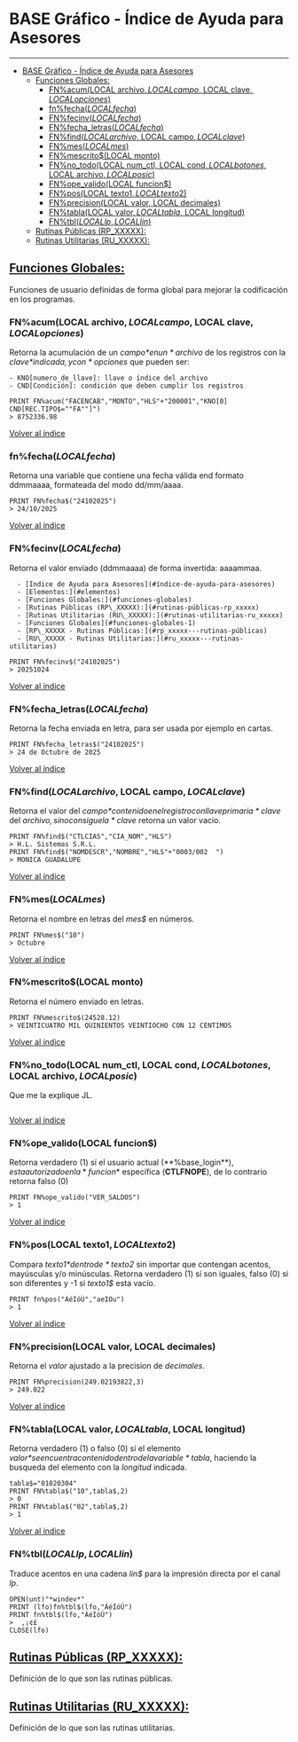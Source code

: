# BASE Gráfico - Índice de Ayuda para Asesores
---
- [BASE Gráfico - Índice de Ayuda para Asesores](#base-gráfico---índice-de-ayuda-para-asesores)
  - [Funciones Globales:](#funciones-globales)
    - [FN%acum(LOCAL archivo$, LOCAL campo$, LOCAL clave$, LOCAL opciones$)](#fnacumlocal-archivo-local-campo-local-clave-local-opciones)
    - [fn%fecha$(LOCAL fecha$)](#fnfechalocal-fecha)
    - [FN%fecinv$(LOCAL fecha$)](#fnfecinvlocal-fecha)
    - [FN%fecha\_letras$(LOCAL fecha$)](#fnfecha_letraslocal-fecha)
    - [FN%find$(LOCAL archivo$, LOCAL campo$, LOCAL clave$)](#fnfindlocal-archivo-local-campo-local-clave)
    - [FN%mes$(LOCAL mes$)](#fnmeslocal-mes)
    - [FN%mescrito$(LOCAL monto)](#fnmescritolocal-monto)
    - [FN%no\_todo(LOCAL num\_ctl, LOCAL cond$, LOCAL botones$, LOCAL archivo$, LOCAL posic$)](#fnno_todolocal-num_ctl-local-cond-local-botones-local-archivo-local-posic)
    - [FN%ope\_valido(LOCAL funcion$)](#fnope_validolocal-funcion)
    - [FN%pos(LOCAL texto1$, LOCAL texto2$)](#fnposlocal-texto1-local-texto2)
    - [FN%precision(LOCAL valor, LOCAL decimales)](#fnprecisionlocal-valor-local-decimales)
    - [FN%tabla(LOCAL valor$, LOCAL tabla$, LOCAL longitud)](#fntablalocal-valor-local-tabla-local-longitud)
    - [FN%tbl$(LOCAL lp, LOCAL lin$)](#fntbllocal-lp-local-lin)
  - [Rutinas Públicas (RP\_XXXXX):](#rutinas-públicas-rp_xxxxx)
  - [Rutinas Utilitarias (RU\_XXXXX):](#rutinas-utilitarias-ru_xxxxx)

## [Funciones Globales:](#funciones-globales)

Funciones de usuario definidas de forma global para mejorar la codificación en los programas.

### FN%acum(LOCAL archivo$, LOCAL campo$, LOCAL clave$, LOCAL opciones$)

Retorna la acumulación de un *campo$* en un *archivo$* de los registros con la *clave$* indicada, y con *opciones$* que pueden ser:

    - KNO[numero_de_llave]: llave o índice del archivo
    - CND[Condición]: condición que deben cumplir los registros
~~~
PRINT FN%acum("FACENCAB","MONTO","HLS"+"200001","KNO[0] CND[REC.TIPO$=""FA""]")
> 8752336.98
~~~
[Volver al índice](#funciones-globales)

### fn%fecha$(LOCAL fecha$)

Retorna una variable que contiene una fecha válida end formato ddmmaaaa, formateada del modo dd/mm/aaaa.
~~~
PRINT FN%fecha$("24102025")
> 24/10/2025
~~~
[Volver al índice](#funciones-globales)

### FN%fecinv$(LOCAL fecha$)

Retorna el valor enviado (ddmmaaaa) de forma invertida: aaaammaa.
~~~- [BASE Gráfico](#base-gráfico)
  - [Índice de Ayuda para Asesores](#índice-de-ayuda-para-asesores)
  - [Elementos:](#elementos)
  - [Funciones Globales:](#funciones-globales)
  - [Rutinas Públicas (RP\_XXXXX):](#rutinas-públicas-rp_xxxxx)
  - [Rutinas Utilitarias (RU\_XXXXX):](#rutinas-utilitarias-ru_xxxxx)
  - [Funciones Globales](#funciones-globales-1)
  - [RP\_XXXXX - Rutinas Públicas:](#rp_xxxxx---rutinas-públicas)
  - [RU\_XXXXX - Rutinas Utilitarias:](#ru_xxxxx---rutinas-utilitarias)

PRINT FN%fecinv$("24102025")
> 20251024
~~~
[Volver al índice](#funciones-globales)

### FN%fecha_letras$(LOCAL fecha$)

Retorna la fecha enviada en letra, para ser usada por ejemplo en cartas.
~~~
PRINT FN%fecha_letras$("24102025")
> 24 de Octubre de 2025
~~~
[Volver al índice](#funciones-globales)

### FN%find$(LOCAL archivo$, LOCAL campo$, LOCAL clave$)

Retorna el valor del *campo$* contenido en el registro con llave primaria *clave$* del *archivo$, sí no consigue la *clave$* retorna un valor vacio.
~~~
PRINT FN%find$("CTLCIAS","CIA_NOM","HLS")
> H.L. Sistemas S.R.L.
PRINT FN%find$("NOMDESCR","NOMBRE","HLS"+"0003/002  ")
> MONICA GUADALUPE
~~~
[Volver al índice](#funciones-globales)

### FN%mes$(LOCAL mes$)

Retorna el nombre en letras del *mes$* en números.
~~~
PRINT FN%mes$("10")
> Octubre
~~~
[Volver al índice](#funciones-globales)

### FN%mescrito$(LOCAL monto)

Retorna el número enviado en letras.
~~~
PRINT FN%mescrito$(24528.12)
> VEINTICUATRO MIL QUINIENTOS VEINTIOCHO CON 12 CENTIMOS
~~~
[Volver al índice](#funciones-globales)

### FN%no_todo(LOCAL num_ctl, LOCAL cond$, LOCAL botones$, LOCAL archivo$, LOCAL posic$)

Que me la explique JL.
~~~
~~~
[Volver al índice](#funciones-globales)

### FN%ope_valido(LOCAL funcion$)

Retorna verdadero (1) sí el usuario actual (**%base_login$**), esta autorizado en la *funcion$* específica (**CTLFNOPE**), de lo contrario retorna falso (0)
~~~
PRINT FN%ope_valido("VER_SALDOS")
> 1
~~~
[Volver al índice](#funciones-globales)

### FN%pos(LOCAL texto1$, LOCAL texto2$)

Compara *texto1$* dentro de *texto2$* sin importar que contengan acentos, mayúsculas y/o minúsculas. Retorna verdadero (1) sí son iguales, falso (0) si son diferentes y -1 si *texto1$* esta vacío. 
~~~
PRINT fn%pos("ÁéÍóÚ","aeIOu")
> 1
~~~
[Volver al índice](#funciones-globales)

### FN%precision(LOCAL valor, LOCAL decimales)

Retorna el *valor* ajustado a la precision de *decimales*.
~~~
PRINT FN%precision(249.02193822,3)
> 249.022
~~~
[Volver al índice](#funciones-globales)

### FN%tabla(LOCAL valor$, LOCAL tabla$, LOCAL longitud)

Retorna verdadero (1) o falso (0) sí el elemento *valor$* se encuentra contenido dentro de la variable *tabla$*, haciendo la busqueda del elemento con la *longitud* indicada.
~~~
tabla$="01020304"
PRINT FN%tabla$("10",tabla$,2)
> 0
PRINT FN%tabla$("02",tabla$,2)
> 1
~~~
[Volver al índice](#funciones-globales)

### FN%tbl$(LOCAL lp, LOCAL lin$)

Traduce acentos en una cadena *lin$* para la impresión directa por el canal *lp*.
~~~
OPEN(unt)"*windev*"
PRINT (lfo)fn%tbl$(lfo,"ÁéÍóÚ")
PRINT fn%tbl$(lfo,"ÁéÍóÚ")
>  ‚¡¢£
CLOSE(lfo)
~~~

## [Rutinas Públicas (RP_XXXXX):](#rp_xxxxx---rutinas-públicas)

Definición de lo que son las rutinas públicas.

## [Rutinas Utilitarias (RU_XXXXX):](#ru_xxxxx---rutinas-utilitarias)

Definición de lo que son las rutinas utilitarias.